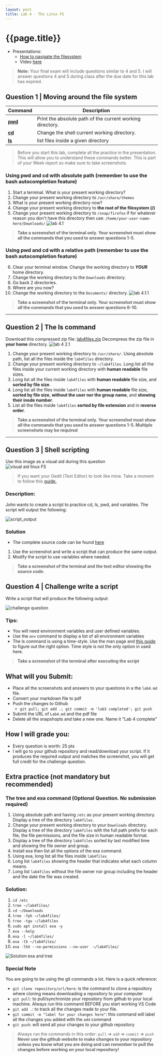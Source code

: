 ```yaml
---
layout: post
title: Lab 4 - The Linux FS
---
```


# {{page.title}}

* Presentations:
  * [How to navigate the filesystem](https://rapurl.live/2n3)
  * Video [here](https://youtu.be/t2vXzYX2ZL8)

> **Note:**
> Your final exam will include questions similar to 4 and 5. I will answer questions 4 and 5 during class after the due date for this lab has expired. 

## Question 1 | Moving around the file system

| Command                            | Description                                               |
| ---------------------------------- | --------------------------------------------------------- |
| **[pwd](https://rapurl.live/6gj)** | Print the absolute path of the current working directory. |
| **[cd](https://rapurl.live/n6h)**  | Change the shell current working directory.               |
| **[ls](https://rapurl.live/9v5)**  | list files inside a given directory                       |

> Before you start this lab, complete all the practice in the presentation. This will allow you to understand these commands better. This is part of your Week report so make sure to take screenshots. 

### Using pwd and cd with absolute path (remember to use the bash autocompletion feature)

1. Start a terminal. What is your present working directory?
2. Change your present working directory to `/usr/share/themes`
3. What is your present working directory now?
4. Change your present working directory to **the root of the filesystem (/)**
5. Change your present working directory to `/snap/firefox` if for whatever reason you don't have this directory then use: `/home/your-user-name-here/Downloads/`
![lab 4.1](/assets/lab4-1.gif)<br>
> **Take a screenshot of the terminal only. Your screenshot must show all the commands that you used to answer questions 1-5.**

### Using pwd and cd with a relative path (remember to use the bash autocompletion feature)
6. Clear your terminal window. Change the working directory to ***YOUR*** home directory.
7. Change the working directory to the `Downloads` directory.
8. Go back 2 directories.
9. Where are you now? 
10. Change the working directory to the `Documents/` directory.
![lab 4.1.1](/assets/lab4-1-1.gif)<br>
> **Take a screenshot of the terminal only. Your screenshot must show all the commands that you used to answer questions 6-10.**

<hr>

## Question 2 | The ls command
Download this compressed zip file: [lab4files.zip](/assets/lab4files.zip) Decompress the zip file in **your home** directory.
![lab 4 2.1](/assets/lab4-2-1.gif)<br>
1. Change your present working directory to `/usr/share/`. Using absolute path, list all the files inside the `lab4files` directory.
2. Change your present working directory to `~/lab4files`. Long list all the files inside your current working directory with **human readable** file sizes.
3. Long list all the files inside `lab4files` with **human readable** file size, and **sorted by file size**.
4. Long list all the files inside `lab4files` with **human readable** file size, **sorted by file size**, **without the user nor the group name**, and **showing their inode number**.
5. List all the files inside `lab4files` **sorted by file extension** and in **reverse order**. 

> **Take a screenshot of the terminal only. Your screenshot must show all the commands that you used to answer questions 1-5. Multiple screenshots may be **required****

<hr>

## Question 3 | Shell scripting

Use this image as a visual aid during this question
<br>![visual aid linux FS](/assets/Linux-Filesystem-Incomplete-visual-aid.png)<br>

> If you want your Gedit (Text Editor) to look like mine. Take a moment to follow this [guide.](https://cis106.com/guides/custimizeGedit/)

### Description:
John wants to create a script to practice cd, ls, pwd, and variables. The script will output the following:

![script_output](/assets/lab4/script_output.png)


### Solution
* The complete source code can be found [here](/assets/lab4/lab4_script.sh)
1. Use the screenshot and write a script that can produce the same output. 
2. Modify the script to use variables where needed.

> **Take a screenshot of the terminal and the text editor showing the source code.**



## Question 4 | Challenge write a script
Write a script that will produce the following output:

![challenge question](/assets/lab4/challenge_question_4.png)


### Tips:
* You will need environment variables and user defined variables. 
* Use the `env` command to display a list of all environment variables
* The ls command is using a time-style. Use the man page and [this guide](https://cis106.com/guides/format-control-char-date-command/) to figure out the right option. Time style is not the only option in used here.

> **Take a screenshot of the terminal after executing the script**


## What will you Submit:
* Place all the screenshots and answers to your questions in a the `lab4.md` file.
* Convert your markdown file to pdf 
* Push the changes to Github
  * `git pull; git add .; git commit -m 'lab3 completed'; git push`
* Submit the URL of `Lab4.md` and the pdf file
* Delete all the snapshopts and take a new one. Name it "Lab 4 complete" 

## How I will grade you:
* Every question is worth: 25 pts
* I will go to your github repository and read/download your script. If it produces the required output and matches the screenshot, you will get full credit for the challenge question.


## Extra practice (not mandatory but recommended)

### The tree and exa command (Optional Question. No submission required)

1. Using absolute path and having `/etc` as your present working directory. Display a tree of the directory `lab4files`.
2. Change your present working directory to your `Downloads` directory. Display a tree of the directory `lab4files` with the full path prefix for each file, the file permissions, and the file size in human readable format.
3. Display a tree of the directory `lab4files` sorted by last modified time and showing the file owner and group. 
4. Install exa then list all the options of the exa command.
5. Using exa, long list all the files inside `lab4files`
6. Long list `lab4files` showing the header that indicates what each column means.
7. Long list `lab4files` without the file owner nor group including the header and the date the file was created.

### Solution:
1. `cd /etc`  
2. `tree ~/lab4files/`
3. `cd ~/Downloads`
4. `tree -fph ~/lab4files/`
5. `tree -tgu ~/lab4files`
6. `sudo apt install exa -y`
7. `exa --help`
8. `exa -l ~/lab4files/`
9. `exa -lh ~/lab4files/`
10. `exa -lhU --no-permissions --no-user  ~/lab4files/`

![Solution exa and tree](/assets/lab4/exaAndTree.gif)

### Special Note
You are going to be using the git commands a lot. Here is a quick reference:
* `git clone repository/url/here`: is the command to clone a repository where cloning means downloading a repository to your computer
* `git pull`: to pull/synchronize your repository from github to your local machine. Always run this command BEFORE you start working VS Code
* `git add .`: to track all the changes made to your file. 
* `git commit -m "label for your changes here"`: this command will label all the changes you added with the `add` command
* `git push`: will send all your changes to your github repository

> Always run the commands in this order: `pull` =>  `add` =>  `commit` => `push` 
> **Never use the github website to make changes to your repository unless you know what you are doing and can remember to pull the changes before working on your local repository!**
